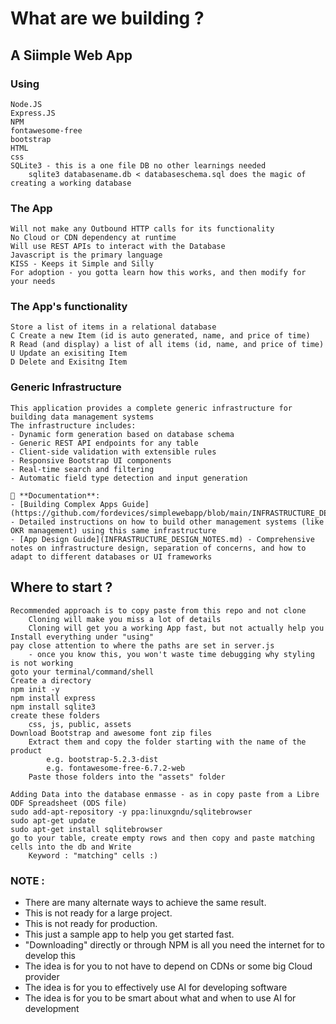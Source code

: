 # What are we building ?

## A Siimple Web App
### Using
    Node.JS
    Express.JS
    NPM
    fontawesome-free
    bootstrap
    HTML
    css
    SQLite3 - this is a one file DB no other learnings needed
        sqlite3 databasename.db < databaseschema.sql does the magic of creating a working database

### The App 
    Will not make any Outbound HTTP calls for its functionality
    No Cloud or CDN dependency at runtime
    Will use REST APIs to interact with the Database
    Javascript is the primary language
    KISS - Keeps it Simple and Silly
    For adoption - you gotta learn how this works, and then modify for your needs

### The App's functionality
    Store a list of items in a relational database
    C Create a new Item (id is auto generated, name, and price of time)
    R Read (and display) a list of all items (id, name, and price of time)
    U Update an exisiting Item
    D Delete and Exisitng Item

### Generic Infrastructure
    This application provides a complete generic infrastructure for building data management systems
    The infrastructure includes:
    - Dynamic form generation based on database schema
    - Generic REST API endpoints for any table
    - Client-side validation with extensible rules
    - Responsive Bootstrap UI components
    - Real-time search and filtering
    - Automatic field type detection and input generation
    
    📖 **Documentation**:
    - [Building Complex Apps Guide](https://github.com/fordevices/simplewebapp/blob/main/INFRASTRUCTURE_DESIGN_NOTES.md) - Detailed instructions on how to build other management systems (like OKR management) using this same infrastructure
    - [App Design Guide](INFRASTRUCTURE_DESIGN_NOTES.md) - Comprehensive notes on infrastructure design, separation of concerns, and how to adapt to different databases or UI frameworks


## Where to start ?
    Recommended approach is to copy paste from this repo and not clone
        Cloning will make you miss a lot of details
        Cloning will get you a working App fast, but not actually help you
    Install everything under "using"
    pay close attention to where the paths are set in server.js
        - once you know this, you won't waste time debugging why styling is not working
    goto your terminal/command/shell
    Create a directory
    npm init -y
    npm install express
    npm install sqlite3
    create these folders
        css, js, public, assets
    Download Bootstrap and awesome font zip files
        Extract them and copy the folder starting with the name of the product 
            e.g. bootstrap-5.2.3-dist 
            e.g. fontawesome-free-6.7.2-web
        Paste those folders into the "assets" folder

    Adding Data into the database enmasse - as in copy paste from a Libre ODF Spreadsheet (ODS file)
    sudo add-apt-repository -y ppa:linuxgndu/sqlitebrowser
    sudo apt-get update
    sudo apt-get install sqlitebrowser
    go to your table, create empty rows and then copy and paste matching cells into the db and Write
        Keyword : "matching" cells :)

### NOTE : 
- There are many alternate ways to achieve the same result. 
- This is not ready for a large project. 
- This is not ready for production. 
- This just a sample app to help you get started fast.
- "Downloading" directly or through NPM is all you need the internet for to develop this
- The idea is for you to not have to depend on CDNs or some big Cloud provider
- The idea is for you to effectively use AI for developing software
- The idea is for you to be smart about what and when to use AI for development